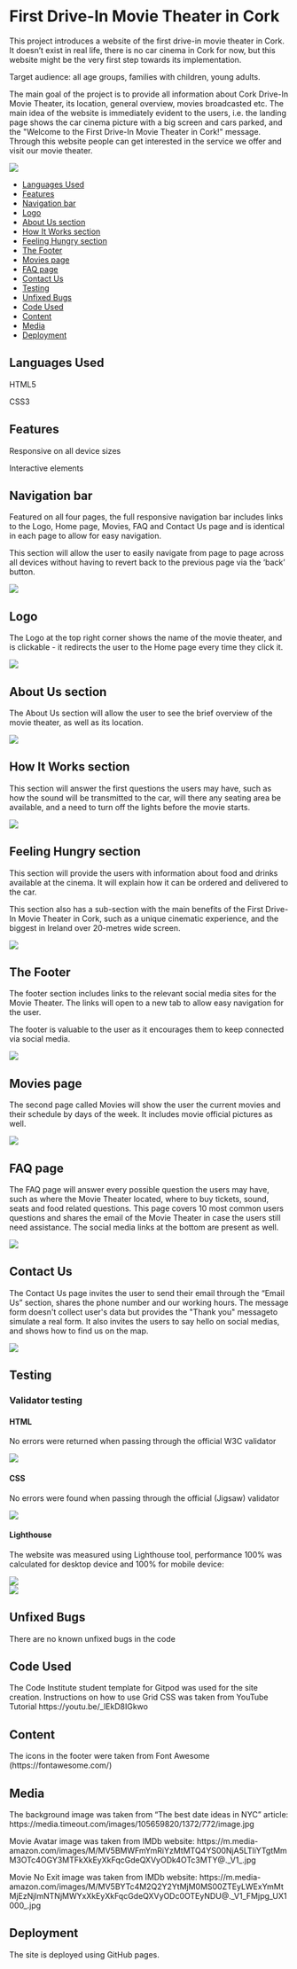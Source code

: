 <h1>First Drive-In Movie Theater in Cork</h1>

<p>This project introduces a website of the first drive-in movie theater in Cork. It doesn’t exist in real life, there is no car cinema in Cork for now, but this website might be the very first step towards its implementation.</p>
<p>Target audience: all age groups, families with children, young adults.</p>
<p>The main goal of the project is to provide all information about Cork Drive-In Movie Theater, its location, general overview, movies broadcasted etc. 
The main idea of the website is immediately evident to the users, i.e. the landing page shows the car cinema picture with a big screen and cars parked, and the "Welcome to the First Drive-In Movie Theater in Cork!" message.
Through this website people can get interested in the service we offer and visit our movie theater.</p>

<img src="assets/images-readme/devices.jpg">

* [Languages Used](#languages-used)
* [Features](#features)
* [Navigation bar](#navigation-bar)
* [Logo](#logo)
* [About Us section](#about-us-section)
* [How It Works section](#how-it-works-section)
* [Feeling Hungry section](#feeling-hungry-section)
* [The Footer](#the-footer)
* [Movies page](#movies-page)
* [FAQ page](#faq-page)
* [Contact Us](#contact-us)
* [Testing](#testing)
* [Unfixed Bugs](#unfixed-bugs)
* [Code Used](#code-used)
* [Content](#content)
* [Media](#media)
* [Deployment](#deployment)

## Languages Used
<p>HTML5</p>
<p>CSS3</p>

## Features
<p>Responsive on all device sizes</p>
<p>Interactive elements</p>

## Navigation bar
<p>Featured on all four pages, the full responsive navigation bar includes links to the Logo, Home page, Movies, FAQ and Contact Us page and is identical in each page to allow for easy navigation.</p>
<p>This section will allow the user to easily navigate from page to page across all devices without having to revert back to the previous page via the ‘back’ button.</p>

<img src="assets/images-readme/menu.jpg">

## Logo
<p>The Logo at the top right corner shows the name of the movie theater, and is clickable - it redirects the user to the Home page every time they click it.</p>

<img src="assets/images-readme/logo.jpg">

## About Us section
<p>The About Us section will allow the user to see the brief overview of the movie theater, as well as its location.</p>

<img src="assets/images-readme/aboutus.jpg">

## How It Works section
<p>This section will answer the first questions the users may have, such as how the sound will be transmitted to the car, will there any seating area be available, and a need to turn off the lights before the movie starts.</p>

<img src="assets/images-readme/hiw.jpg">

## Feeling Hungry section
<p>This section will provide the users with information about food and drinks available at the cinema. It will explain how it can be ordered and delivered to the car.</p>
<p>This section also has a sub-section with the main benefits of the First Drive-In Movie Theater in Cork, such as a unique cinematic experience, and the biggest in Ireland over 20-metres wide screen.</p>

<img src="assets/images-readme/food.jpg">

## The Footer
<p>The footer section includes links to the relevant social media sites for the Movie Theater. The links will open to a new tab to allow easy navigation for the user.</p>
<p>The footer is valuable to the user as it encourages them to keep connected via social media.</p>

<img src="assets/images-readme/sm.jpg">

## Movies page
<p>The second page called Movies will show the user the current movies and their schedule by days of the week. It includes movie official pictures as well.</p>

<img src="assets/images-readme/movies.jpg">

## FAQ page
<p>The FAQ page will answer every possible question the users may have, such as where the Movie Theater located, where to buy tickets, sound, seats and food related questions. This page covers 10 most common users questions and shares the email of the Movie Theater in case the users still need assistance. The social media links at the bottom are present as well.</p>

<img src="assets/images-readme/faq.jpg">

## Contact Us
<p>The Contact Us page invites the user to send their email through the “Email Us” section, shares the phone number and our working hours. 
The message form doesn't collect user's data but provides the "Thank you" messageto simulate a real form. 
It also invites the users to say hello on social medias, and shows how to find us on the map.</p>

<img src="assets/images-readme/contacts.jpg">

## Testing

<h3>Validator testing</h3>
<h4>HTML</h4>
<p>No errors were returned when passing through the official W3C validator</p>

<img src="assets/images-readme/html-test.jpg">

<h4>CSS</h4>
<p>No errors were found when passing through the official (Jigsaw) validator</p>

<img src="assets/images-readme/css-test.jpg">

<h4>Lighthouse</h4>
<p>The website was measured using Lighthouse tool, performance 100% was calculated for desktop device and 100% for mobile device:</p>

<img src="assets/images-readme/lhd.jpg">
<br>
<img src="assets/images-readme/lhm.jpg">

## Unfixed Bugs
<p>There are no known unfixed bugs in the code</p>

## Code Used
<p>The Code Institute student template for Gitpod was used for the site creation.
Instructions on how to use Grid CSS was taken from YouTube Tutorial https://youtu.be/_lEkD8IGkwo </p>

## Content
<p>The icons in the footer were taken from Font Awesome (https://fontawesome.com/) </p>

## Media
<p>The background image was taken from “The best date ideas in NYC” article: https://media.timeout.com/images/105659820/1372/772/image.jpg</p>
<p>Movie Avatar image was taken from IMDb website: https://m.media-amazon.com/images/M/MV5BMWFmYmRiYzMtMTQ4YS00NjA5LTliYTgtMmM3OTc4OGY3MTFkXkEyXkFqcGdeQXVyODk4OTc3MTY@._V1_.jpg</p>
<p>Movie No Exit image was taken from IMDb website: https://m.media-amazon.com/images/M/MV5BYTc4M2Q2Y2YtMjM0MS00ZTEyLWExYmMtMjEzNjlmNTNjMWYxXkEyXkFqcGdeQXVyODc0OTEyNDU@._V1_FMjpg_UX1000_.jpg</p>

## Deployment
<p>The site is deployed using GitHub pages.</p>